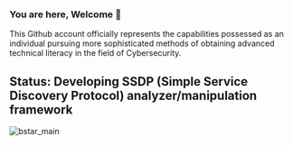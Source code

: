 ### You are here, Welcome 👋
This Github account officially represents the capabilities possessed as an individual pursuing more sophisticated methods of obtaining advanced technical literacy in the field of Cybersecurity.

## Status: Developing SSDP (Simple Service Discovery Protocol) analyzer/manipulation framework

![bstar_main](https://github.com/PlatinumVoyager/PlatinumVoyager/assets/116006542/971b2ffb-3031-4809-b682-6d75208248d3)

